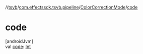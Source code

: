 //[tsvb](../../../index.md)/[com.effectssdk.tsvb.pipeline](../index.md)/[ColorCorrectionMode](index.md)/[code](code.md)

# code

[androidJvm]\
val [code](code.md): [Int](https://kotlinlang.org/api/latest/jvm/stdlib/kotlin/-int/index.html)
